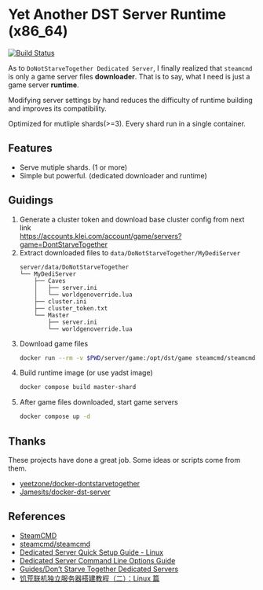 # Yet Another DST Server Runtime (x86_64)

[![Build Status](https://drone.fat4.cn/api/badges/maoxuner/yadst/status.svg?ref=refs/heads/main)](https://drone.fat4.cn/maoxuner/yadst)

As to `DoNotStarveTogether Dedicated Server`, I finally realized that `steamcmd` is only a game server files **downloader**. That is to say, what I need is just a game server **runtime**.

Modifying server settings by hand reduces the difficulty of runtime building and improves its compatibility.

Optimized for mutliple shards(>=3). Every shard run in a single container.

## Features

- Serve mutiple shards. (1 or more)
- Simple but powerful. (dedicated downloader and runtime)

## Guidings

1. Generate a cluster token and download base cluster config from next link<br>
   https://accounts.klei.com/account/game/servers?game=DontStarveTogether
2. Extract downloaded files to `data/DoNotStarveTogether/MyDediServer`
   ```
   server/data/DoNotStarveTogether
   └── MyDediServer
       ├── Caves
       │   ├── server.ini
       │   └── worldgenoverride.lua
       ├── cluster.ini
       ├── cluster_token.txt
       └── Master
           ├── server.ini
           └── worldgenoverride.lua
   ```
3. Download game files
   ```bash
   docker run --rm -v $PWD/server/game:/opt/dst/game steamcmd/steamcmd +force_install_dir /opt/dst/game +login anonymous +app_update 343050 validate +quit
   ```
4. Build runtime image (or use yadst image)
   ```bash
   docker compose build master-shard
   ```
5. After game files downloaded, start game servers
   ```bash
   docker compose up -d
   ```

## Thanks

These projects have done a great job. Some ideas or scripts come from them.

- [yeetzone/docker-dontstarvetogether](https://github.com/yeetzone/docker-dontstarvetogether)
- [Jamesits/docker-dst-server](https://github.com/Jamesits/docker-dst-server)

## References

- [SteamCMD](https://developer.valvesoftware.com/wiki/SteamCMD)
- [steamcmd/steamcmd](https://hub.docker.com/r/steamcmd/steamcmd)
- [Dedicated Server Quick Setup Guide - Linux](https://forums.kleientertainment.com/forums/topic/64441-dedicated-server-quick-setup-guide-linux/)
- [Dedicated Server Command Line Options Guide](https://forums.kleientertainment.com/forums/topic/64743-dedicated-server-command-line-options-guide/)
- [Guides/Don’t Starve Together Dedicated Servers](https://dontstarve.fandom.com/wiki/Guides/Don%E2%80%99t_Starve_Together_Dedicated_Servers)
- [饥荒联机独立服务器搭建教程（二）：Linux 篇](http://blog.ttionya.com/article-1233.html)
